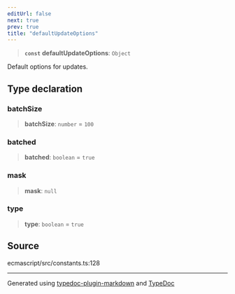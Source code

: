 ```yaml
---
editUrl: false
next: true
prev: true
title: "defaultUpdateOptions"
---
```


> **`const`** **defaultUpdateOptions**: `Object`

Default options for updates.

## Type declaration

### batchSize

> **batchSize**: `number` = `100`

### batched

> **batched**: `boolean` = `true`

### mask

> **mask**: `null`

### type

> **type**: `boolean` = `true`

## Source

ecmascript/src/constants.ts:128

***

Generated using [typedoc-plugin-markdown](https://www.npmjs.com/package/typedoc-plugin-markdown) and [TypeDoc](https://typedoc.org/)
